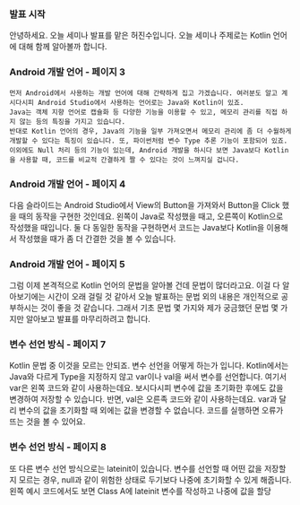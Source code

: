 ### 발표 시작
안녕하세요. 오늘 세미나 발표를 맡은 허진수입니다.
오늘 세미나 주제로는 Kotlin 언어에 대해 함께 알아볼까 합니다.

### Android 개발 언어 - 페이지 3
	먼저 Android에서 사용하는 개발 언어에 대해 간략하게 집고 가겠습니다. 여러분도 알고 계시다시피 Android Studio에서 사용하는 언어로는 Java와 Kotlin이 있죠. 
	Java는 객체 지향 언어로 캡슐화 등 다양한 기능을 이용할 수 있고, 메모리 관리를 직접 하지 않는 등의 특징을 가지고 있습니다. 
	반대로 Kotlin 언어의 경우, Java의 기능을 일부 가져오면서 메모리 관리에 좀 더 수월하게 개발할 수 있다는 특징이 있습니다. 또, 파이썬처럼 변수 Type 추론 기능이 포함되어 있죠. 이외에도 Null 처리 등의 기능이 있는데, Android 개발을 하시다 보면 Java보다 Kotlin을 사용할 때, 코드를 비교적 간결하게 짤 수 있다는 것이 느껴지실 겁니다.
### Android 개발 언어 - 페이지 4
다음 슬라이드는 Android Studio에서 View의 Button을 가져와서 Button을 Click 했을 때의 동작을 구현한 것인데요. 왼쪽이 Java로 작성했을 때고, 오른쪽이 Kotlin으로 작성했을 때입니다. 둘 다 동일한 동작을 구현하면서 코드는 Java보다 Kotlin을 이용해서 작성했을 때가 좀 더 간결한 것을 볼 수 있습니다.
### Android 개발 언어 - 페이지 5
그럼 이제 본격적으로 Kotlin 언어의 문법을 알아볼 건데 문법이 많더라고요. 이걸 다 알아보기에는 시간이 오래 걸릴 것 같아서 오늘 발표하는 문법 외의 내용은 개인적으로 공부하시는 것이 좋을 것 같습니다. 
그래서 기초 문법 몇 가지와 제가 궁금했던 문법 몇 가지만 알아보고 발표를 마무리하려고 합니다.
### 변수 선언 방식 - 페이지 7
Kotlin 문법 중 이것을 모르는 안되죠. 변수 선언을 어떻게 하는가 입니다. Kotlin에서는 Java와 다르게 Type을 지정하지 않고 var이나 val을 써서 변수를 선언합니다. 
여기서 var은 왼쪽 코드와 같이 사용하는데요. 보시다시피 변수에 값을 초기화한 후에도 값을 변경하여 저장할 수 있습니다.
반면, val은 오른족 코드와 같이 사용하는데요. var과 달리 변수의 값을 초기화할 때 외에는 값을 변경할 수 없습니다. 코드를 실행하면 오류가 뜨는 것을 볼 수 있어요.
### 변수 선언 방식 - 페이지 8
또 다른 변수 선언 방식으로는 lateinit이 있습니다. 변수를 선언할 때 어떤 값을 저장할지 모르는 경우, null과 같이 위험한 상태로 두기보다 나중에 초기화할 수 있게 해줍니다. 왼쪽 예시 코드에서도 보면 Class A에 lateinit 변수를 작성하고 나중에 값을 할당